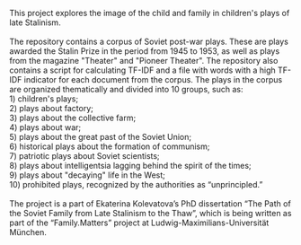 This project explores the image of the child and family in children's plays of late Stalinism.<br /> <br />
The repository contains a corpus of Soviet post-war plays. These are plays awarded the Stalin Prize in the period from 1945 to 1953, as well as plays from the magazine "Theater" and "Pioneer Theater".
The repository also contains a script for calculating TF-IDF and a file with words with a high TF-IDF indicator for each document from the corpus. The plays in the corpus are organized thematically and divided into 10 groups, such as: <br />1) children's plays;<br />2) plays about factory;<br />3) plays about the collective farm;<br />4) plays about war;<br />5) plays about the great past of the Soviet Union;<br />6) historical plays about the formation of communism;<br />7) patriotic plays about Soviet scientists;<br />8) plays about intelligentsia lagging behind the spirit of the times;<br />9) plays about "decaying" life in the West;<br />10) prohibited plays, recognized by the authorities as “unprincipled.”<br /><br />
The project is a part of Ekaterina Kolevatova’s PhD dissertation “The Path of the Soviet Family from Late Stalinism to the Thaw”, which is being written as part of the “Family.Matters” project at Ludwig-Maximilians-Universität München.
